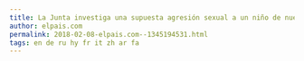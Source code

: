 ```yaml
---
title: La Junta investiga una supuesta agresión sexual a un niño de nueve años en un colegio de Jaén
author: elpais.com
permalink: 2018-02-08-elpais.com--1345194531.html
tags: en de ru hy fr it zh ar fa
---
```


